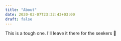 ```yaml
---
title: "About"
date: 2020-02-07T23:32:43+03:00
draft: false
---
```


This is a tough one. I'll leave it there for the seekers 🎃